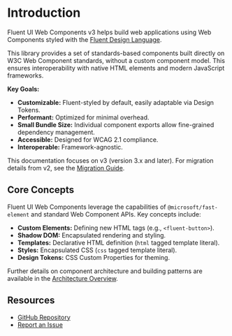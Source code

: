 # Introduction

Fluent UI Web Components v3 helps build web applications using Web Components styled with the [Fluent Design Language](https://github.com/microsoft/fluentui).

This library provides a set of standards-based components built directly on W3C Web Component standards, without a custom component model. This ensures interoperability with native HTML elements and modern JavaScript frameworks.

**Key Goals:**

*   **Customizable:** Fluent-styled by default, easily adaptable via Design Tokens.
*   **Performant:** Optimized for minimal overhead.
*   **Small Bundle Size:** Individual component exports allow fine-grained dependency management.
*   **Accessible:** Designed for WCAG 2.1 compliance.
*   **Interoperable:** Framework-agnostic.

This documentation focuses on v3 (version 3.x and later). For migration details from v2, see the [Migration Guide](../migration-v2-to-v3.md).

## Core Concepts

Fluent UI Web Components leverage the capabilities of `@microsoft/fast-element` and standard Web Component APIs. Key concepts include:

*   **Custom Elements:** Defining new HTML tags (e.g., `<fluent-button>`).
*   **Shadow DOM:** Encapsulated rendering and styling.
*   **Templates:** Declarative HTML definition (`html` tagged template literal).
*   **Styles:** Encapsulated CSS (`css` tagged template literal).
*   **Design Tokens:** CSS Custom Properties for theming.

Further details on component architecture and building patterns are available in the [Architecture Overview](../concepts/architecture.md).

## Resources

*   [GitHub Repository](https://github.com/microsoft/fluentui/tree/master/packages/web-components)
*   [Report an Issue](https://github.com/Microsoft/fluentui/issues/new/choose)
